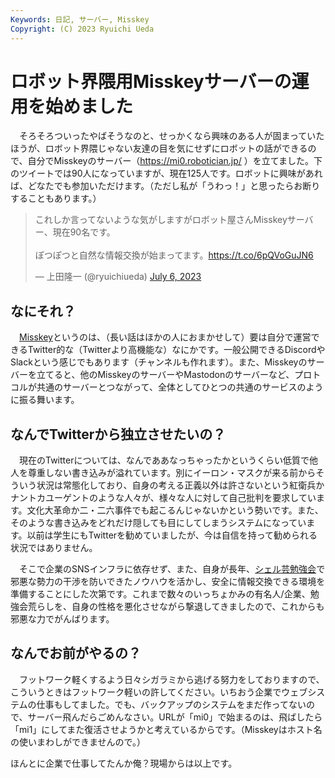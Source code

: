 ```yaml
---
Keywords: 日記, サーバー, Misskey
Copyright: (C) 2023 Ryuichi Ueda
---
```


# ロボット界隈用Misskeyサーバーの運用を始めました

　そろそろついったやばそうなのと、せっかくなら興味のある人が固まっていたほうが、ロボット界隈じゃない友達の目を気にせずにロボットの話ができるので、自分でMisskeyのサーバー（https://mi0.robotician.jp/ ）を立てました。下のツイートでは90人になっていますが、現在125人です。ロボットに興味があれば、どなたでも参加いただけます。（ただし私が「うわっ！」と思ったらお断りすることもあります。）

<blockquote class="twitter-tweet" data-partner="tweetdeck"><p lang="ja" dir="ltr">これしか言ってないような気がしますがロボット屋さんMisskeyサーバー、現在90名です。<br><br>ぽつぽつと自然な情報交換が始まってます。<a href="https://t.co/6pQVoGuJN6">https://t.co/6pQVoGuJN6</a></p>&mdash; 上田隆一 (@ryuichiueda) <a href="https://twitter.com/ryuichiueda/status/1676934670154629120?ref_src=twsrc%5Etfw">July 6, 2023</a></blockquote>
<script async src="https://platform.twitter.com/widgets.js" charset="utf-8"></script>

## なにそれ？

　[Misskey](https://github.com/misskey-dev/misskey)というのは、（長い話はほかの人におまかせして）要は自分で運営できるTwitter的な（Twitterより高機能な）なにかです。一般公開できるDiscordやSlackという感じでもあります（チャンネルも作れます）。また、Misskeyのサーバーを立てると、他のMisskeyのサーバーやMastodonのサーバーなど、プロトコルが共通のサーバーとつながって、全体としてひとつの共通のサービスのように振る舞います。

## なんでTwitterから独立させたいの？

　現在のTwitterについては、なんでああなっちゃったかというくらい低質で他人を尊重しない書き込みが溢れています。別にイーロン・マスクが来る前からそういう状況は常態化しており、自身の考える正義以外は許さないという紅衛兵かナントカユーゲントのような人々が、様々な人に対して自己批判を要求しています。文化大革命か二・二六事件でも起こるんじゃないかという勢いです。また、そのような書き込みをどれだけ隠しても目にしてしまうシステムになっています。以前は学生にもTwitterを勧めていましたが、今は自信を持って勧められる状況ではありません。

　そこで企業のSNSインフラに依存せず、また、自身が長年、[シェル芸勉強会](/?page=01434)で邪悪な勢力の干渉を防いできたノウハウを活かし、安全に情報交換できる環境を準備することにした次第です。これまで数々のいっちょかみの有名人/企業、勉強会荒らしを、自身の性格を悪化させながら撃退してきましたので、これからも邪悪な力でがんばります。

## なんでお前がやるの？

　フットワーク軽くするよう日々シガラミから逃げる努力をしておりますので、こういうときはフットワーク軽いの許してください。いちおう企業でウェブシステムの仕事もしてました。でも、バックアップのシステムをまだ作ってないので、サーバー飛んだらごめんなさい。URLが「mi0」で始まるのは、飛ばしたら「mi1」にしてまた復活させようかと考えているからです。（Misskeyはホスト名の使いまわしができませんので。）


ほんとに企業で仕事してたんか俺？現場からは以上です。
